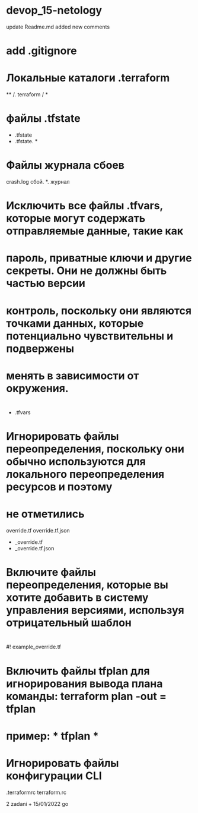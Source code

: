 # devop_15-netology
update Readme.md added new comments

# add .gitignore

# Локальные каталоги .terraform
** /. terraform / *

# файлы .tfstate
* .tfstate
* .tfstate. *

# Файлы журнала сбоев
crash.log
сбой. *. журнал

# Исключить все файлы .tfvars, которые могут содержать отправляемые данные, такие как
# пароль, приватные ключи и другие секреты. Они не должны быть частью версии
# контроль, поскольку они являются точками данных, которые потенциально чувствительны и подвержены
# менять в зависимости от окружения.
#
* .tfvars

# Игнорировать файлы переопределения, поскольку они обычно используются для локального переопределения ресурсов и поэтому
# не отметились
override.tf
override.tf.json
* _override.tf
* _override.tf.json

# Включите файлы переопределения, которые вы хотите добавить в систему управления версиями, используя отрицательный шаблон
#
#! example_override.tf

# Включить файлы tfplan для игнорирования вывода плана команды: terraform plan -out = tfplan
# пример: * tfplan *

# Игнорировать файлы конфигурации CLI
.terraformrc
terraform.rc

2 zadani + 15/01/2022
go

